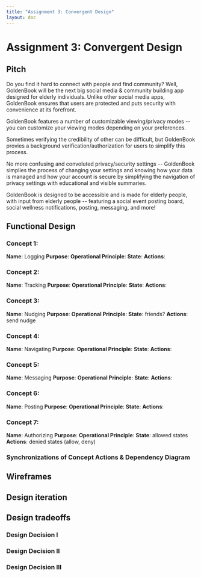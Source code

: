 ```yaml
---
title: "Assignment 3: Convergent Design"
layout: doc
---
```


# Assignment 3: Convergent Design

## Pitch

Do you find it hard to connect with people and find community? Well, GoldenBook will be the next big social media & community building app designed for elderly individuals. Unlike other social media apps, GoldenBook ensures that users are protected and puts security with convenience at its forefront. 

GoldenBook features a number of customizable viewing/privacy modes -- you can customize your viewing modes depending on your preferences. 

Sometimes verifying the credibility of other can be difficult, but GoldenBook provies a background verification/authorization for users to simplify this process.

No more confusing and convoluted privacy/security settings -- GoldenBook simplies the process of changing your settings and knowing how your data is managed and how your account is secure by simplifying the navigation of privacy settings with educational and visible summaries. 

GoldenBook is designed to be accessible and is made for elderly people, with input from elderly people -- featuring a social event posting board, social wellness notifications, posting, messaging, and more!


## Functional Design

### Concept 1:
__Name__: Logging
__Purpose__:
__Operational Principle__:
__State__:
__Actions__:

### Concept 2: 
__Name__: Tracking
__Purpose__:
__Operational Principle__:
__State__:
__Actions__:


### Concept 3:
__Name__: Nudging
__Purpose__:
__Operational Principle__:
__State__: friends?
__Actions__: send nudge

### Concept 4:
__Name__: Navigating 
__Purpose__:
__Operational Principle__:
__State__:
__Actions__:

### Concept 5:
__Name__: Messaging
__Purpose__:
__Operational Principle__:
__State__:
__Actions__:

### Concept 6:
__Name__: Posting
__Purpose__:
__Operational Principle__:
__State__:
__Actions__:

### Concept 7:
__Name__: Authorizing
__Purpose__:
__Operational Principle__:
__State__: allowed states
__Actions__: denied states (allow, deny)

### Synchronizations of Concept Actions & Dependency Diagram

## Wireframes

## Design iteration

## Design tradeoffs

### Design Decision I

### Design Decision II

### Design Decision III